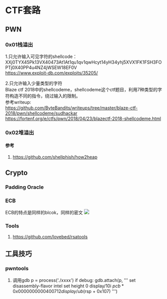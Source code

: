 # CTF套路
## PWN
### 0x01栈溢出
1.只允许输入可见字符的shellcode：<br>
XXj0TYX45Pk13VX40473At1At1qu1qv1qwHcyt14yH34yhj5XVX1FK1FSH3FOPTj0X40PP4u4NZ4jWSEW18EF0V<br>
https://www.exploit-db.com/exploits/35205/<br>

2.只允许输入少量类型的字符<br>
Blaze ctf 2018中的shellcodeme，shellcodeme这个ctf题目，利用7种类型的字符构造不同的指令，绕过输入的限制。<br>
参考writeup:<br>
https://github.com/ByteBandits/writeups/tree/master/blaze-ctf-2018/pwn/shellcodeme/sudhackar <br>
https://fortenf.org/e/ctfs/pwn/2018/04/23/blazectf-2018-shellcodeme.html<br>

### 0x02堆溢出
#### 参考
1. https://github.com/shellphish/how2heap

## Crypto
### Padding Oracle
### ECB
ECB的特点是同样的blcok，同样的密文
![](http://image.3001.net/images/20150115/14212875849501.png)
### Tools
1. https://github.com/lovebed/rsatools

## 工具技巧
### pwntools
1. 调用gdb
p = process('./xxxx')
if debug:
  gdb.attach(p, '''
set disassembly-flavor intel
set height 0
display/10i $pc
b *0x0000000000400712
display/ub ($rsp + 0x107)
''')

